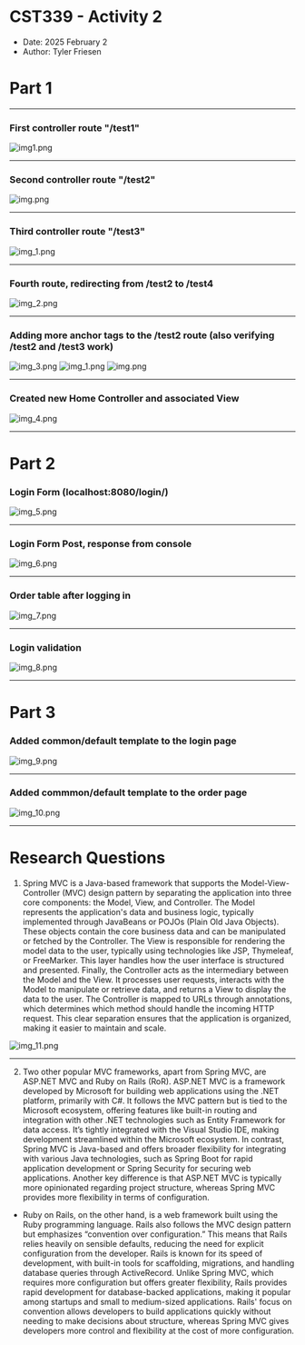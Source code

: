 # CST339 - Activity 2
- Date: 2025 February 2
- Author: Tyler Friesen

# Part 1 

--- 

### First controller route "/test1"
![img1.png](img1.png)

---

### Second controller route "/test2"
![img.png](img.png)

---

### Third controller route "/test3"
![img_1.png](img_1.png)

---

### Fourth route, redirecting from /test2 to /test4
![img_2.png](img_2.png)

---

### Adding more anchor tags to the /test2 route (also verifying /test2 and /test3 work)
![img_3.png](img_3.png)
![img_1.png](img_1.png)
![img.png](img.png)

---

### Created new Home Controller and associated View
![img_4.png](img_4.png)

---

# Part 2

### Login Form (localhost:8080/login/)
![img_5.png](img_5.png)

---

### Login Form Post, response from console
![img_6.png](img_6.png)

---

### Order table after logging in
![img_7.png](img_7.png)

---

### Login validation
![img_8.png](img_8.png)

---

# Part 3

### Added common/default template to the login page
![img_9.png](img_9.png)

---

### Added commmon/default template to the order page
![img_10.png](img_10.png)

---

# Research Questions

1. Spring MVC is a Java-based framework that supports the
Model-View-Controller (MVC) design pattern by separating
the application into three core components: the Model, 
View, and Controller. The Model represents the 
application's data and business logic, typically implemented through 
JavaBeans or POJOs (Plain Old Java Objects). These objects contain the core business data and can be manipulated 
or fetched by the Controller. The View is responsible for rendering the model data to the user, typically using 
technologies like JSP, Thymeleaf, or FreeMarker. This layer handles how the user interface is structured and presented. 
Finally, the Controller acts as the intermediary between the Model and the View. It processes user requests, interacts 
with the Model to manipulate or retrieve data, and returns a View to display the data to the user. The Controller is 
mapped to URLs through annotations, which determines which method should handle the incoming HTTP request. 
This clear separation ensures that the application is organized, making it easier to maintain and scale.
 
![img_11.png](img_11.png)

---

2. Two other popular MVC frameworks, apart from Spring MVC, are ASP.NET MVC and Ruby on Rails (RoR). ASP.NET MVC is a 
framework developed by Microsoft for building web applications using the .NET platform, primarily with C#. It follows 
the MVC pattern but is tied to the Microsoft ecosystem, offering features like built-in routing and integration with 
other .NET technologies such as Entity Framework for data access. It’s tightly integrated with the Visual Studio IDE, 
making development streamlined within the Microsoft ecosystem. In contrast, Spring MVC is Java-based and offers 
broader flexibility for integrating with various Java technologies, such as Spring Boot for rapid application 
development or Spring Security for securing web applications. Another key difference is that ASP.NET MVC is 
typically more opinionated regarding project structure, whereas Spring MVC provides more flexibility in terms of configuration.

- Ruby on Rails, on the other hand, is a web framework built using the Ruby programming language. Rails also follows the 
MVC design pattern but emphasizes “convention over configuration.” This means that Rails relies heavily on sensible 
defaults, reducing the need for explicit configuration from the developer. Rails is known for its speed of development, 
with built-in tools for scaffolding, migrations, and handling database queries through ActiveRecord. Unlike Spring MVC,
which requires more configuration but offers greater flexibility, Rails provides rapid development for database-backed 
applications, making it popular among startups and small to medium-sized applications. Rails' focus on
convention allows developers to build applications quickly without needing to make decisions about structure, 
whereas Spring MVC gives developers more control and flexibility at the cost of more configuration.